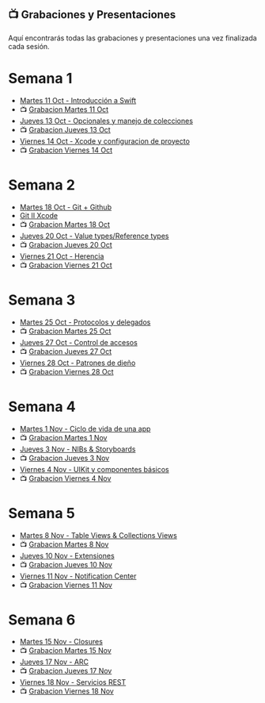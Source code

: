 ## 📺 Grabaciones y Presentaciones
Aquí encontrarás todas las grabaciones y presentaciones una vez finalizada cada sesión.

# Semana 1
- [Martes 11 Oct - Introducción a Swift](https://drive.google.com/file/d/1wjF9k6weNs7a_TxiOM2S6c_UYYFx4g6z/view?usp=sharing)
- 📺 [Grabacion Martes 11 Oct](https://drive.google.com/file/d/1kYSkjodzqM7tXlL-b_qadIeFutK1j6NH/view?usp=sharing)
- [Jueves 13 Oct - Opcionales y manejo de colecciones](https://drive.google.com/file/d/1GKCpve0gNY9T9LSd-5J1jfKo1xjkgOuY/view?usp=sharing)
- 📺 [Grabacion Jueves 13 Oct](https://drive.google.com/file/d/1blcuffCw1b6q4ARJxYVmcmR0ApD1xUxD/view?usp=sharing)
- [Viernes 14 Oct - Xcode y configuracion de proyecto](https://drive.google.com/file/d/14JMRn4aqss42_VD6UWDUJC_R2SSKZQG3/view?usp=sharing)
- 📺 [Grabacion Viernes 14 Oct](https://drive.google.com/file/d/1mRQP1bfo1Yu_YknGHgu8EiiHd5x6o8yw/view?usp=sharing)

# Semana 2
- [Martes 18 Oct - Git + Github](https://drive.google.com/file/d/1viLE3L2GlxJwLzU-jziLOH6Gur0aTPg9/view?usp=sharing)
- [Git II Xcode](https://drive.google.com/file/d/1TsGa7s5uWGOBZ9zj1RWEztXzT4CFdpM5/view?usp=sharing)
- 📺 [Grabacion Martes 18 Oct](https://drive.google.com/file/d/1TEGp5MdiVG6OBrFbncpJMKAopaT-DEdo/view?usp=sharing)
- [Jueves 20 Oct - Value types/Reference types](https://drive.google.com/file/d/1H_vu5TlG_L2TK6_ccA7_7wkg4r-p2Zsj/view?usp=sharing)
- 📺 [Grabacion Jueves 20 Oct](https://drive.google.com/file/d/1rm7MEaQjnr7IaTqr1ybmMz3HRH_yZWl0/view?usp=sharing)
- [Viernes 21 Oct - Herencia](https://drive.google.com/file/d/1c-K1l-5CX7fI7AjyKfU_x8R_fKT8CgIK/view?usp=sharing)
- 📺 [Grabacion Viernes 21 Oct](https://drive.google.com/file/d/1gJMvjlYgQyxaUHv0wZmCG3qXjFHoslbY/view?usp=sharing)

# Semana 3
- [Martes 25 Oct - Protocolos y delegados](https://drive.google.com/file/d/1_paAprCLoO0aMDGjD-e_Kbz58RHSptbu/view?usp=sharing)
- 📺 [Grabacion Martes 25 Oct](https://drive.google.com/file/d/1Dp5tRTLJL_64SkhehFn9MkXETgVYi_g-/view?usp=sharing)
- [Jueves 27 Oct - Control de accesos](https://drive.google.com/file/d/1Hh86G5JkV0qcuRdEIKaGfqpTT6K6Jaf3/view?usp=sharing)
- 📺 [Grabacion Jueves 27 Oct](https://drive.google.com/file/d/1aKkHHq3tJ1cogmoLGHZa6XihJCqGyO1X/view?usp=sharing)
- [Viernes 28 Oct - Patrones de dieño](https://drive.google.com/file/d/1AA3Zz3Qjv87UrTGn0B7PpyXR2hDEk6al/view?usp=sharing)
- 📺 [Grabacion Viernes 28 Oct](https://drive.google.com/file/d/1h0RBtC7usiDpcjvdljqa_KNe3d3B2TuR/view?usp=sharing)

# Semana 4
- [Martes 1 Nov - Ciclo de vida de una app](https://drive.google.com/file/d/1MfNI4DiKYXaKzCItTTPASVP6Gv9GC3B6/view?usp=sharing)
- 📺 [Grabacion Martes 1 Nov](https://drive.google.com/file/d/1owfh-BHROYMFg_LPIYi0mrP9k5ydzOc-/view?usp=sharing)
- [Jueves 3 Nov - NIBs & Storyboards](https://drive.google.com/file/d/17HCqzN-chyfTjLir4qPan874KIH4sUdN/view?usp=sharing)
- 📺 [Grabacion Jueves 3 Nov](https://drive.google.com/file/d/1QRrgVCCkH49KHfqBXYw-D7uGDmLDorko/view?usp=sharing)
- [Viernes 4 Nov - UIKit y componentes básicos](https://drive.google.com/file/d/1yEFbGXpUR7Zb8LlIkdN0vfgFvGvMAAy8/view?usp=sharing)
- 📺 [Grabacion Viernes 4 Nov](https://drive.google.com/file/d/1MAG9hHxwTI_tZ3A7fhyUm5KR3JDCFf35/view?usp=sharing)

# Semana 5
- [Martes 8 Nov - Table Views & Collections Views](https://drive.google.com/file/d/1Wn_VwZPncIenaNqZZuvrzWr7nIy_Od8Q/view?usp=sharing)
- 📺 [Grabacion Martes 8 Nov](https://drive.google.com/file/d/1N1D8s0dA9Ve_tzz59ZLJ7jnOMk03iUNQ/view?usp=sharing)
- [Jueves 10 Nov - Extensiones](https://drive.google.com/file/d/1BgzezlbOGizdEvTh4AZJhB4gYAYm9Lv3/view?usp=sharing)
- 📺 [Grabacion Jueves 10 Nov](https://drive.google.com/file/d/1pq_TYCRKdkfkf4_QLMZjCtfBKOMip-kT/view?usp=sharing)
- [Viernes 11 Nov - Notification Center](https://drive.google.com/file/d/1zI3MkXloQ_GxvsRfH1bTe3OQ7WOdRrG5/view?usp=sharing)
- 📺 [Grabacion Viernes 11 Nov]()

# Semana 6
- [Martes 15 Nov - Closures]()
- 📺 [Grabacion Martes 15 Nov]()
- [Jueves 17 Nov - ARC]()
- 📺 [Grabacion Jueves 17 Nov]()
- [Viernes 18 Nov - Servicios REST]()
- 📺 [Grabacion Viernes 18 Nov]()
